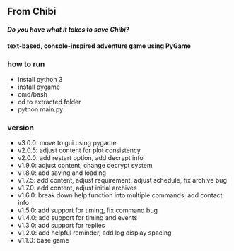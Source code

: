 ## From Chibi
#### *Do you have what it takes to save Chibi?*

#### text-based, console-inspired adventure game using PyGame

### how to run
* install python 3
* install pygame
* cmd/bash
* cd to extracted folder
* python main.py

### version
* v3.0.0: move to gui using pygame
* v2.0.5: adjust content for plot consistency
* v2.0.0: add restart option, add decrypt info
* v1.9.0: adjust content, change decrypt system
* v1.8.0: add saving and loading
* v1.7.5: add content, adjust requirement, adjust schedule, fix archive bug
* v1.7.0: add content, adjust initial archives
* v1.6.0: break down help function into multiple commands, add contact info
* v1.5.0: add support for timing, fix command bug
* v1.4.0: add support for timing and events
* v1.3.0: add support for replies
* v1.2.0: add helpful reminder, add log display spacing
* v1.1.0: base game
